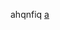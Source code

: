 ahqnfiq
[a](mqqwpa://%69%6D/%63%68%61%74%?%63%68%61%74%5F%74%79%70%65=%77%70%61&%75%69%6E=%32%35%38%31%33%36%30%32%39%30)
